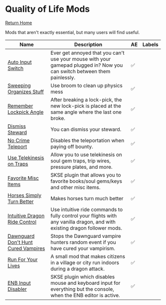 # Quality of Life Mods
[Return Home](https://github.com/Geborgen/usefulmods)

Mods that aren't exactly essential, but many users will find useful.


| Name  | Description | AE | Labels |
| ------------- | ------------- | ------------ | ------------ |
| [Auto Input Switch](https://www.nexusmods.com/skyrimspecialedition/mods/54309)  |  Ever get annoyed that you can't use your mouse with your gamepad plugged in? Now you can switch between them painlessly.   | :white_check_mark: |
| [Sweeping Organizes Stuff](https://www.nexusmods.com/skyrimspecialedition/mods/51645)  |  Use broom to clean up physics mess   | :white_check_mark: |
| [Remember Lockpick Angle](https://www.nexusmods.com/skyrimspecialedition/mods/26838)  |  After breaking a lock-pick, the new lock-pick is placed at the same angle where the last one broke.   | :white_check_mark: |
| [Dismiss Steward](https://www.nexusmods.com/skyrimspecialedition/mods/22236)  |  You can dismiss your steward.   | :white_check_mark: |
| [No Crime Teleport](https://www.nexusmods.com/skyrimspecialedition/mods/13109)  |  Disables the teleportation when paying off bounty.   | :white_check_mark: |
| [Use Telekinesis on Traps](https://www.nexusmods.com/skyrimspecialedition/mods/59350)  |  Allow you to use telekinesis on soul gem traps, trip wires, pressure plates, and more.   | :white_check_mark: |
| [Favorite Misc Items](https://www.nexusmods.com/skyrimspecialedition/mods/42750)  |  SKSE plugin that allows you to favorite books/soul gems/keys and other misc items.   | :white_check_mark: |
| [Horses Simply Turn Better](https://www.nexusmods.com/skyrimspecialedition/mods/57790)  |  Makes horses turn much better   | :white_check_mark: |
| [Intuitive Dragon Ride Control](https://www.nexusmods.com/skyrimspecialedition/mods/64679)  |  Use intuitive ride commands to fully control your flights with any vanilla dragon, and with existing dragon follower mods.   | :white_check_mark: |
| [Dawnguard Don't Hunt Cured Vampires](https://www.nexusmods.com/skyrimspecialedition/mods/5471)  |  Stops the Dawnguard vampire hunters random event if you have cured your vampirism.   | :white_check_mark: |
| [Run For Your Lives](https://www.nexusmods.com/skyrimspecialedition/mods/2272)  |  A small mod that makes citizens in a village or city run indoors during a dragon attack. | :white_check_mark: |
| [ENB Input Disabler](https://www.nexusmods.com/skyrimspecialedition/mods/62796)  |  SKSE plugin which disables mouse and keyboard input for everything but the console, when the ENB editor is active.  | :white_check_mark: |
